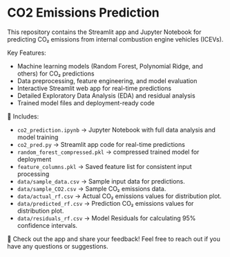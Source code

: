 # CO2 Emissions Prediction
This repository contains the Streamlit app and Jupyter Notebook for predicting CO₂ emissions from internal combustion engine vehicles (ICEVs).

Key Features:
- Machine learning models (Random Forest, Polynomial Ridge, and others) for CO₂ predictions
- Data preprocessing, feature engineering, and model evaluation
- Interactive Streamlit web app for real-time predictions
- Detailed Exploratory Data Analysis (EDA) and residual analysis
- Trained model files and deployment-ready code

📂 Includes:
- `co2_prediction.ipynb` → Jupyter Notebook with full data analysis and model training
- `co2_pred.py` → Streamlit app code for real-time predictions
- `random_forest_compressed.pkl` → compressed trained model for deployment
- `feature_columns.pkl` → Saved feature list for consistent input processing
- `data/sample_data.csv` → Sample input data for predictions.
- `data/sample_CO2.csv` → Sample CO₂ emissions data.
- `data/actual_rf.csv` → Actual CO₂ emissions values for distribution plot.
- `data/predicted_rf.csv` → Prediction CO₂ emissions values for distribution plot.
- `data/residuals_rf.csv` → Model Residuals for calculating 95% confidence intervals.
  
📢 Check out the app and share your feedback! Feel free to reach out if you have any questions or suggestions.
